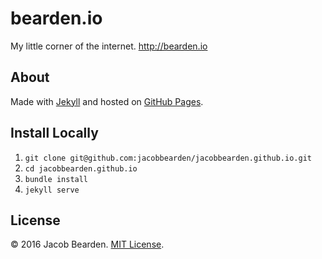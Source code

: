 # bearden.io
My little corner of the internet. <http://bearden.io>

## About
Made with [Jekyll](//jekyllrb.com) and hosted on [GitHub Pages](//pages.github.com).

## Install Locally
1. `git clone git@github.com:jacobbearden/jacobbearden.github.io.git`
2. `cd jacobbearden.github.io`
3. `bundle install`
4. `jekyll serve`

## License
© 2016 Jacob Bearden. [MIT License](LICENSE).
